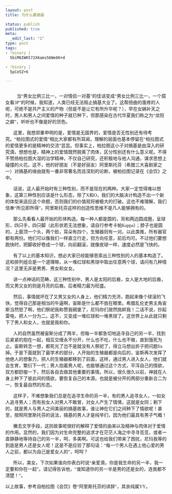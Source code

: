 ```yaml
--- 
layout: post
title: 为什么要搞基

status: publish
published: true
meta: 
  _edit_last: "1"
type: post
tags: 
- !binary |
  5biM6IWK572X6ams56We6K+d

- !binary |
  5pCe5Z+6

---
```

<div class="WordSection1" style="layout-grid: 15.6pt;"><img src="http://ww1.sinaimg.cn/mw600/73ac2905jw1dilfc29ysaj.jpg" alt="" /><!--more-->
<p class="MsoNormal"><span lang="EN-US"><span style="mso-tab-count: 1;">         </span></span><span style="font-family: '微软雅黑','sans-serif';">当“男女比例三比一，一对情侣一对基”的佳话变成“男女比例三比一，一个腐女看<span lang="EN-US">3P</span>”的时候，我知道，人类已经无法<span class="GramE">阻止搞基</span>大业了。这帮扭曲的蛋疼的人呢，可绝不是共产主义的产物（但是不是让它有所升华呢？），早在女娲补天之时，男人和男人之间爱情的种子就已种下，但<span class="GramE">那感染</span>在古代华夏我们称之为“龙阳之癖”，听听也不像是好的货色。</span></p>
<p class="MsoNormal"><span style="font-family: '微软雅黑','sans-serif';" lang="EN-US"><span style="mso-tab-count: 1;">       </span></span><span style="font-family: '微软雅黑','sans-serif';">这里，我想郑重申明的是，爱情是无国界的，爱情是否无性别还有待考究。“柏拉图式的爱情”相比大家都有所耳闻，理解的层面也基本停留在“柏拉图式的爱情更多的是精神的交流”芸芸。但事实上，柏拉图这小子对<span class="GramE">搞基是由深入</span>的研究滴，想想也是，精神上的爱情既然脱离了肉体，区分性别还有什么意义呢。不得不赞扬<span class="GramE">柏拉图大湿的</span>治学精神，不仅自己研究，还积极地与他人沟通，谋求思想上碰撞的火花。这不，他的好朋友（不是好丽友）阿里斯托芬（希腊三大喜剧家之一）<span class="GramE">对搞基的</span>缘由就有一番非常著名而且深刻的论断，被柏拉图记录在《会饮》之中。
</span></p>
<p class="MsoNormal"><span style="font-family: '微软雅黑','sans-serif';" lang="EN-US"><span style="mso-tab-count: 1;">       </span></span><span style="font-family: '微软雅黑','sans-serif';">话说，这人最开始时有三种性别，而不是现在的两种。大家一定觉得难以想象，这第三种性别应该是什么形态，除了<span lang="EN-US">X</span>和<span lang="EN-US">O</span>，我们的大脑决计构造不出一个新的体型来适应这个命题，否则我们的价值观将被极大的打破。这也不难理解，我们信奉“所见即所得”，阿里斯托芬这样的创造性思维不是凡人能够拥有的。</span></p>
<p class="MsoNormal"><span style="font-family: '微软雅黑','sans-serif';" lang="EN-US"><span style="mso-tab-count: 1;">       </span></span><span style="font-family: '微软雅黑','sans-serif';">那么先看看人最开始的形体构造。每一种人都是圆的，背和两边圆成圈，呈球形，四只手，四只脚（此形状若无法想象，请自行参考卡帕<span lang="EN-US">Kappa</span>）；脖子也是圆的，上面顶<span class="GramE">一</span>个头，两个脸，耳朵有四个，生殖器则有一对。以此类推，所有器官都有两份。他们可以像我们一样直立行走，但方向任意，前后均可。不过他们要想跑快时，把脚收好卷成一个球，向前翻滚，就像皮球一样，速度必然是飞快的。</span></p>
<p class="MsoNormal"><span style="font-family: '微软雅黑','sans-serif';" lang="EN-US"><span style="mso-tab-count: 1;">       </span></span><span style="font-family: '微软雅黑','sans-serif';">有了以上的基本知识，想必大家已经能够思索出三种性别的人的基本构造了。这和排列组合是一个道理嘛，从一堆红球和黑球中取出任意两个球，请问有几种情况？这里无非是男<span class="GramE">男</span>、男女和女<span class="GramE">女</span>。</span></p>
<p class="MsoNormal"><span style="font-family: '微软雅黑','sans-serif';" lang="EN-US"><span style="mso-tab-count: 1;">       </span></span><span style="font-family: '微软雅黑','sans-serif';">讲一点神话的范畴，这三种性别中，男人是太阳的后裔，女人是大地的后裔，而<span class="GramE">又男又女</span>的则是月亮的后裔。后者精力最为旺盛。</span></p>
<p class="MsoNormal"><span style="font-family: '微软雅黑','sans-serif';" lang="EN-US"><span style="mso-tab-count: 1;">       </span></span><span style="font-family: '微软雅黑','sans-serif';">然后，事情就坏在了<span class="GramE">又男又女</span>的人身上，他们精力充沛，跑起来像个球滚的飞快，觉得自己那是相当的牛逼啊，宙斯是什么都不放在眼里。希腊<span class="GramE">乱伦史</span>男主角宙斯当然怒了啊，他们祭祀我称赞我碉堡了，尼玛你们居然挑衅我！二话不说，抄起雷电，把人一分为二。这不，又变成一堆红球和一堆黑球了。这世界上从此就只剩下了男人和女人，也就是我和你。</span></p>
<p class="MsoNormal"><span style="font-family: '微软雅黑','sans-serif';" lang="EN-US"><span style="mso-tab-count: 1;">       </span></span><span style="font-family: '微软雅黑','sans-serif';">人的自然虽然被宙斯分成了两半，但每一半都急切地追寻自己的另一半，找到后紧紧的抱在一起，相互交<span class="GramE">缠</span>永不分开，什么也不吃，什么也不做，直到饿死为止。宙斯转念一想，都死光了岂不是就没有人祭祀了，得立马想出折子把问题<span lang="EN-US">fix</span>掉。于是下面就到了<span class="GramE">最</span>学术的部分，人开始的生殖器都是向后的，宙斯再次发挥了他绝人的想象力，把人的生殖器都移到了前面，这样，通过男人进入女人，他们就会生育，繁衍下一代；男人抱着男人呢，也能够通过这个方式，平泻自己的情欲，双方都舒服一下，然后各自去做其他重要的事情。所以，<span class="GramE">很久很久</span>以前，神就在人身上种下了彼此间的情欲，要恢复自己的本源。也就是被分开的两部分重新合二为一，恢复最自然的形态。</span></p>
<p class="MsoNormal"><span style="font-family: '微软雅黑','sans-serif';" lang="EN-US"><span style="mso-tab-count: 1;">       </span></span><span style="font-family: '微软雅黑','sans-serif';">这样子，不难想象我们总是在追寻生命的另一半，有的男人追寻女人，一如女人追寻男人；而有些女人对男人不敢冒，对女人产生了情愫，这就是女同；剩下的，就是男人与男人之间美丽<span class="GramE">的搞基故事</span>，<span class="GramE">谁让神在</span>它们之间种下了情欲呢！甚至，按照阿里斯托芬的说法，<span class="GramE">搞基的</span>男人才是纯爷们，因为他们最具有男子气概！</span></p>
<p class="MsoNormal"><span style="font-family: '微软雅黑','sans-serif';" lang="EN-US"><span style="mso-tab-count: 1;">       </span></span><span style="font-family: '微软雅黑','sans-serif';">撇<span class="GramE">去文学</span>手段，这则故事<span class="GramE">呢很好</span>的解释了爱情的由来以及精神与肉体对于爱情的作用。显然的，我们因为对生命完整的追求才在茫茫人海之中寻寻觅觅，或者一直静静地等待自己的另一半，呵，多美啊。可这也给我们带来了困扰，尼玛我等的到底是男人还是女人呢！这是不是应验了那句话：“每一个男人在遇上他心爱的男人之前，都以为自己是爱女人的”，呵呵？</span></p>
<p class="MsoNormal"><span style="font-family: '微软雅黑','sans-serif';" lang="EN-US"><span style="mso-tab-count: 1;">       </span></span><span style="font-family: '微软雅黑','sans-serif';">所以，美女，下次如果谁向你表白时说“亲爱滴，你是我生命的另一半，我一定要和你在一起”。请记得告诉他，“谁知道你的另一半是男的还是女的，连我都不清楚！”。</span></p>
<span style="font-family: '微软雅黑','sans-serif';">以上故事，参考自柏拉图《会饮》卷“阿里斯托芬的讲辞”，其余纯属YY。</span>
<p class="MsoNormal"></p>

</div>
